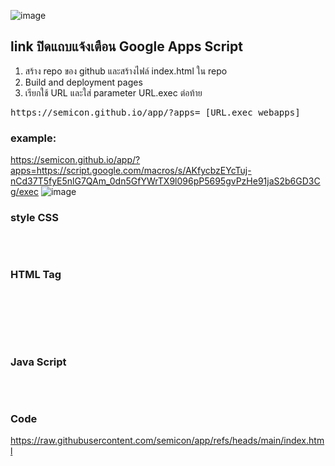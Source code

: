 ![image](https://github.com/semicon/app/assets/30399464/bc6fe924-844e-4366-a139-b11d9116492b)

## link ปิดแถบแจ้งเตือน Google Apps Script
1) สร้าง repo ของ github และสร้างไฟล์ index.html ใน repo
2) Build and deployment pages
3) เรียกใช้ URL และใส่  parameter URL.exec ต่อท้าย

<pre>
https://semicon.github.io/app/?apps= [URL.exec webapps]
</pre>
### example:
https://semicon.github.io/app/?apps=https://script.google.com/macros/s/AKfycbzEYcTuj-nCd37T5fyE5nlG7QAm_0dn5GfYWrTX9l096pP5695gvPzHe91jaS2b6GD3Cg/exec
![image](https://github.com/user-attachments/assets/a05edb64-4238-4470-9a3f-7d60049df348)


  
  ### style CSS
  <pre>
  <style>
    .responsive-iframe {
      position: absolute;
      top: 0;
      left: 0;
      bottom: 0;
      right: 0;
      width: 100vw;
      height: 100vh;
      border: none;
    }
  </style>
</pre>

 ### HTML Tag
<pre>
  <div> 
  <iframe id="myframe" class="responsive-iframe" src="" allowFullScreen></iframe>
  </div>
</pre>

  ### Java Script 
  <pre>
  <script>
    const apps = new URL(window.location);
    const formUrl = apps.searchParams.get('apps');
    const url = decodeURIComponent(formUrl)
          document.getElementById('myframe').src = url
  </script>
</pre>

### Code
   https://raw.githubusercontent.com/semicon/app/refs/heads/main/index.html
